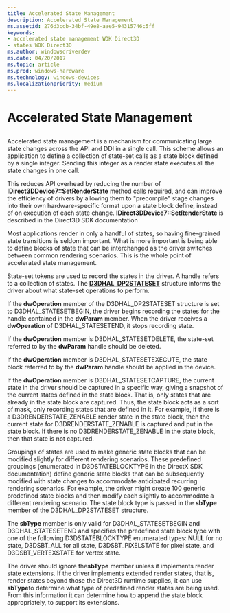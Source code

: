 ```yaml
---
title: Accelerated State Management
description: Accelerated State Management
ms.assetid: 276d3cdb-34bf-49e8-aae5-94315746c5ff
keywords:
- accelerated state management WDK Direct3D
- states WDK Direct3D
ms.author: windowsdriverdev
ms.date: 04/20/2017
ms.topic: article
ms.prod: windows-hardware
ms.technology: windows-devices
ms.localizationpriority: medium
---
```


# Accelerated State Management


## <span id="ddk_accelerated_state_management_gg"></span><span id="DDK_ACCELERATED_STATE_MANAGEMENT_GG"></span>


Accelerated state management is a mechanism for communicating large state changes across the API and DDI in a single call. This scheme allows an application to define a collection of state-set calls as a state block defined by a single integer. Sending this integer as a render state executes all the state changes in one call.

This reduces API overhead by reducing the number of **IDirect3DDevice7::SetRenderState** method calls required, and can improve the efficiency of drivers by allowing them to "precompile" stage changes into their own hardware-specific format upon a state block define, instead of on execution of each state change. **IDirect3DDevice7::SetRenderState** is described in the Direct3D SDK documentation

Most applications render in only a handful of states, so having fine-grained state transitions is seldom important. What is more important is being able to define blocks of state that can be interchanged as the driver switches between common rendering scenarios. This is the whole point of accelerated state management.

State-set tokens are used to record the states in the driver. A handle refers to a collection of states. The [**D3DHAL\_DP2STATESET**](https://msdn.microsoft.com/library/windows/hardware/ff545844) structure informs the driver about what state-set operations to perform.

If the **dwOperation** member of the D3DHAL\_DP2STATESET structure is set to D3DHAL\_STATESETBEGIN, the driver begins recording the states for the handle contained in the **dwParam** member. When the driver receives a **dwOperation** of D3DHAL\_STATESETEND, it stops recording state.

If the **dwOperation** member is D3DHAL\_STATESETDELETE, the state-set referred to by the **dwParam** handle should be deleted.

If the **dwOperation** member is D3DHAL\_STATESETEXECUTE, the state block referred to by the **dwParam** handle should be applied in the device.

If the **dwOperation** member is D3DHAL\_STATESETCAPTURE, the current state in the driver should be captured in a specific way, giving a snapshot of the current states defined in the state block. That is, only states that are already in the state block are captured. Thus, the state block acts as a sort of mask, only recording states that are defined in it. For example, if there is a D3DRENDERSTATE\_ZENABLE render state in the state block, then the current state for D3DRENDERSTATE\_ZENABLE is captured and put in the state block. If there is no D3DRENDERSTATE\_ZENABLE in the state block, then that state is not captured.

Groupings of states are used to make generic state blocks that can be modified slightly for different rendering scenarios. These predefined groupings (enumerated in D3DSTATEBLOCKTYPE in the DirectX SDK documentation) define generic state blocks that can be subsequently modified with state changes to accommodate anticipated recurring rendering scenarios. For example, the driver might create 100 generic predefined state blocks and then modify each slightly to accommodate a different rendering scenario. The state block type is passed in the **sbType** member of the D3DHAL\_DP2STATESET structure.

The **sbType** member is only valid for D3DHAL\_STATESETBEGIN and D3DHAL\_STATESETEND and specifies the predefined state block type with one of the following D3DSTATEBLOCKTYPE enumerated types: **NULL** for no state, D3DSBT\_ALL for all state, D3DSBT\_PIXELSTATE for pixel state, and D3DSBT\_VERTEXSTATE for vertex state.

The driver should ignore the**sbType** member unless it implements render state extensions. If the driver implements extended render states, that is, render states beyond those the Direct3D runtime supplies, it can use **sbType**to determine what type of predefined render states are being used. From this information it can determine how to append the state block appropriately, to support its extensions.

 

 





